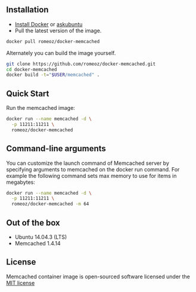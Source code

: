 Installation
-------------------

 * [Install Docker](https://docs.docker.com/installation/) or [askubuntu](http://askubuntu.com/a/473720)
 * Pull the latest version of the image.
 
```bash
docker pull romeoz/docker-memcached
```

Alternately you can build the image yourself.

```bash
git clone https://github.com/romeoz/docker-memcached.git
cd docker-memcached
docker build -t="$USER/memcached" .
```

Quick Start
-------------------

Run the memcached image:

```bash
docker run --name memcached -d \
  -p 11211:11211 \
  romeoz/docker-memcached
```

Command-line arguments
-------------------

You can customize the launch command of Memcached server by specifying arguments to memcached on the docker run command. For example the following command sets max memory to use for items in megabytes:

```bash
docker run --name memcached -d \
  -p 11211:11211 \
  romeoz/docker-memcached -m 64
```

Out of the box
-------------------
 * Ubuntu 14.04.3 (LTS)
 * Memcached 1.4.14

License
-------------------

Memcached container image is open-sourced software licensed under the [MIT license](http://opensource.org/licenses/MIT)